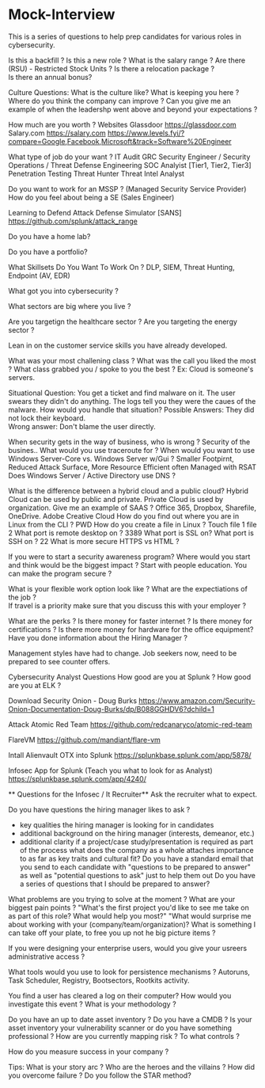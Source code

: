 # Mock-Interview

This is a series of questions to help prep candidates for various roles in cybersecurity.


Is this a backfill ?  Is this a new role ?
What is the salary range ?
Are there (RSU) - Restricted Stock Units ?
Is there a relocation package ?  
Is there an annual bonus?


Culture Questions:
What is the culture like?
What is keeping you here ?
Where do you think the company can improve ?
Can you give me an example of when the leadershp went above and beyond your expectations ?



How much are you worth ?
Websites
Glassdoor  https://glassdoor.com
Salary.com https://salary.com
https://www.levels.fyi/?compare=Google,Facebook,Microsoft&track=Software%20Engineer


What type of job do your want ?
IT Audit
GRC
Security Engineer / Security Operations / Threat Defense Engineering
SOC Analyist [Tier1, Tier2, Tier3]
Penetration Testing
Threat Hunter
Threat Intel Analyst

Do you want to work for an MSSP ?  (Managed Security Service Provider)
How do you feel about being a SE (Sales Engineer)


Learning to Defend
Attack Defense Simulator [SANS]
https://github.com/splunk/attack_range

Do you have a home lab?


Do you have a portfolio?


What Skillsets Do You Want To Work On ?
DLP, SIEM, Threat Hunting, Endpoint (AV, EDR)


What got you into cybersecurity ?


What sectors are big where you live ?

Are you targetign the healthcare sector ?
Are you targeting the energy sector ?

Lean in on the customer service skills you have already developed.

What was your most challening class ?
What was the call you liked the most ?
What class grabbed you / spoke to you the best ?
Ex:  Cloud is someone's servers.  


Situational Question:
You get a ticket and find malware on it.  The user swears they didn't do anything. 
The logs tell you they were the caues of the malware.  How would you handle that situation?
Possible Answers:  They did not lock their keyboard.  
Wrong answer: Don't blame the user directly. 

When security gets in the way of business, who is wrong ?  Security of the busines..
What would you use traceroute for ?
When would you want to use Windows Server-Core vs. Windows Server w/Gui ?
Smaller Footpirnt, Reduced Attack Surface, More Resource Efficient often Managed with RSAT
Does Windows Server / Active Directory use DNS ?

What is the difference between a hybrid cloud and a public cloud?
Hybrid Cloud can be used by public and private.  Private Cloud is used by organization.
Give me an example of SAAS ?  Office 365, Dropbox, Sharefile, OneDrive.  Adobe Creative Cloud
How do you find out where you are in Linux from the CLI ? PWD
How do you create a file in Linux ?  Touch file 1 file 2
What port is remote desktop on ? 3389
What port is SSL on?
What port is SSH on ?  22
What is more secure HTTPS vs HTML ?

If you were to start a security awareness program?  Where would you start and think would be the biggest impact ?
Start with people education.  You can make the program secure ?


What is your flexible work option look like ?
What are the expectiations of the job ?   
If travel is a priority make sure that you discuss this with your employer ?

What are the perks ?  Is there money for faster internet ?  Is there money for certifications ?  Is there more money for hardware for the office equipment?
Have you done information about the Hiring Manager ?

Management styles have had to change.  Job seekers now, need to be prepared to see counter offers.  

Cybersecurity Analyst Questions
How good are you at Splunk ?
How good are you at ELK ?

Download Security Onion - Doug Burks
https://www.amazon.com/Security-Onion-Documentation-Doug-Burks/dp/B088GGHDV6?dchild=1

Attack 
Atomic Red Team
https://github.com/redcanaryco/atomic-red-team

FlareVM
https://github.com/mandiant/flare-vm

Intall Alienvault OTX into Splunk
https://splunkbase.splunk.com/app/5878/

Infosec App for Splunk  (Teach you what to look for as Analyst)
https://splunkbase.splunk.com/app/4240/

**
Questions for the Infosec / It Recruiter**
Ask the recruiter what to expect.


Do you have questions the hiring manager likes to ask ?
- key qualities the hiring manager is looking for in candidates 
- additional background on the hiring manager (interests, demeanor, etc.)
- additional clarity if a project/case study/presentation is required as part of the process
what does the company as a whole attaches importance to as far as key traits and cultural fit?
Do you have a standard email that you send to each candidate with "questions to be prepared to answer" as well as "potential questions to ask" just to help them out
Do you have a series of questions that I should be prepared to answer?

What problems are you trying to solve at the moment ?
What are your biggest pain points ?
"What's the first project you'd like to see me take on as part of this role? What would help you most?"
"What would surprise me about working with your (company/team/organization)?
What is something I can take off your plate, to free you up not he big picture items ? 

If you were designing your enterprise users, would you give your usreers administrative access ?


What tools would you use to look for persistence mechanisms ?
Autoruns, Task Scheduler, Registry,
Bootsectors, Rootkits activity.


You find a user has cleared a log on their computer?
How would you investigate this event ?  What is your methodology ?


Do you have an up to date asset inventory ?
Do you have a CMDB ?
Is your asset inventory your vulnerability scanner or do you have something professional ?
How are you currently mapping risk ?  To what controls ?

How do you measure success in your company ? 


Tips:
What is your story arc ?  Who are the heroes and the villains ?  How did you overcome failure ?
Do you follow the STAR method?

